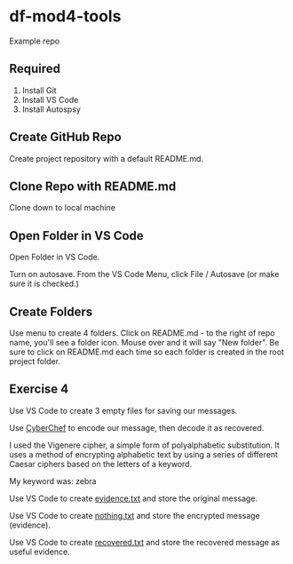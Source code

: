 # df-mod4-tools
Example repo

## Required

1. Install Git
2. Install VS Code
3. Install Autospsy

## Create GitHub Repo

Create project repository with a default README.md.

## Clone Repo with README.md 

Clone down to local machine

## Open Folder in VS Code

Open Folder in VS Code.

Turn on autosave. From the VS Code Menu, click File / Autosave (or make sure it is checked.)

## Create Folders

Use menu to create 4 folders. 
Click on README.md - to the right of repo name, you'll see a folder icon. Mouse over and it will say "New folder". 
Be sure to click on README.md each time so each folder is created in the root project folder. 

## Exercise 4

Use VS Code to create 3 empty files for saving our messages.

Use [CyberChef](https://gchq.github.io/CyberChef/) to encode our message, then decode it as recovered.

I used the Vigenere cipher, a simple form of polyalphabetic substitution. 
It uses a method of encrypting alphabetic text by using a series of different Caesar ciphers based on the letters of a keyword.

My keyword was: zebra

Use VS Code to create [evidence.txt](ex4/evidence.txt) and store the original message.

Use VS Code to create [nothing.txt](ex4/nothing.txt) and store the encrypted message (evidence).

Use VS Code to create [recovered.txt](ex4/recovered.txt) and store the recovered message as useful evidence.



